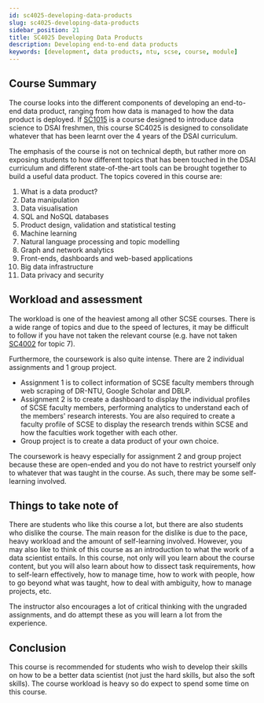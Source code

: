 ```yaml
---
id: sc4025-developing-data-products
slug: sc4025-developing-data-products
sidebar_position: 21
title: SC4025 Developing Data Products
description: Developing end-to-end data products
keywords: [development, data products, ntu, scse, course, module]
---
```


## Course Summary

The course looks into the different components of developing an end-to-end data product, ranging from how data is managed to how the data product is deployed. If [SC1015](../Y1S2/SC1015%20Introduction%20to%20Data%20Science%20and%20AI.md) is a course designed to introduce data science to DSAI freshmen, this course SC4025 is designed to consolidate whatever that has been learnt over the 4 years of the DSAI curriculum.

The emphasis of the course is not on technical depth, but rather more on exposing students to how different topics that has been touched in the DSAI curriculum and different state-of-the-art tools can be brought together to build a useful data product. The topics covered in this course are:

1. What is a data product?
2. Data manipulation
3. Data visualisation 
4. SQL and NoSQL databases
5. Product design, validation and statistical testing
6. Machine learning
7. Natural language processing and topic modelling
8. Graph and network analytics
9. Front-ends, dashboards and web-based applications
10. Big data infrastructure
11. Data privacy and security

## Workload and assessment

The workload is one of the heaviest among all other SCSE courses. There is a wide range of topics and due to the speed of lectures, it may be difficult to follow if you have not taken the relevant course (e.g. have not taken [SC4002](../SC4002%20Natural%20Language%20Processing.md) for topic 7). 

Furthermore, the coursework is also quite intense. There are 2 individual assignments and 1 group project.
- Assignment 1 is to collect information of SCSE faculty members through web scraping of DR-NTU, Google Scholar and DBLP.
- Assignment 2 is to create a dashboard to display the individual profiles of SCSE faculty members, performing analytics to understand each of the members' research interests. You are also required to create a faculty profile of SCSE to display the research trends within SCSE and how the faculties work together with each other.
- Group project is to create a data product of your own choice.

The coursework is heavy especially for assignment 2 and group project because these are open-ended and you do not have to restrict yourself only to whatever that was taught in the course. As such, there may be some self-learning involved.

## Things to take note of

There are students who like this course a lot, but there are also students who dislike the course. The main reason for the dislike is due to the pace, heavy workload and the amount of self-learning involved. However, you may also like to think of this course as an introduction to what the work of a data scientist entails. In this course, not only will you learn about the course content, but you will also learn about how to dissect task requirements, how to self-learn effectively, how to manage time, how to work with people, how to go beyond what was taught, how to deal with ambiguity, how to manage projects, etc.

The instructor also encourages a lot of critical thinking with the ungraded assignments, and do attempt these as you will learn a lot from the experience. 

## Conclusion

This course is recommended for students who wish to develop their skills on how to be a better data scientist (not just the hard skills, but also the soft skills). The course workload is heavy so do expect to spend some time on this course.
